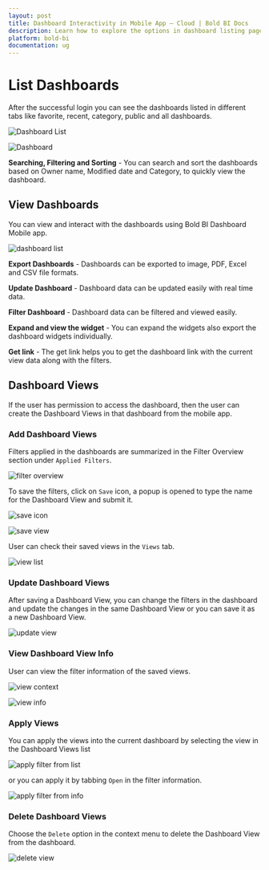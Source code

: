 ```yaml
---
layout: post
title: Dashboard Interactivity in Mobile App – Cloud | Bold BI Docs
description: Learn how to explore the options in dashboard listing page, view dashboards and save dashboard views in Bold BI Cloud through mobile app.
platform: bold-bi
documentation: ug
---
```


# List Dashboards

After the successful login you can see the dashboards listed in different tabs like favorite, recent, category, public and all dashboards.

![Dashboard List](/static/assets/cloud/accessing-through-mobile-app/images/dashboard-list.png)

![Dashboard](/static/assets/cloud/accessing-through-mobile-app/images/dashboard.png)

**Searching, Filtering and Sorting** - You can search and sort the dashboards based on Owner name, Modified date and Category, to quickly view the dashboard.

## View Dashboards

You can view and interact with the dashboards using Bold BI Dashboard Mobile app.

![dashboard list](/static/assets/cloud/accessing-through-mobile-app/images/dashboard-view-menu.png)

**Export Dashboards** - Dashboards can be exported to image, PDF, Excel and CSV file formats.

**Update Dashboard** - Dashboard data can be updated easily with real time data.

**Filter Dashboard** - Dashboard data can be filtered and viewed easily.

**Expand and view the widget** - You can expand the widgets also export the dashboard widgets individually.

**Get link** - The get link helps you to get the dashboard link with the current view data along with the filters.

## Dashboard Views

If the user has permission to access the dashboard, then the user can create the Dashboard Views in that dashboard from the mobile app.

### Add Dashboard Views

Filters applied in the dashboards are summarized in the Filter Overview section under `Applied Filters`.

![filter overview](/static/assets/cloud/accessing-through-mobile-app/images/filter-overview.png)

To save the filters, click on `Save` icon, a popup is opened to type the name for the Dashboard View and submit it.

![save icon](/static/assets/cloud/accessing-through-mobile-app/images/save-icon.png)

![save view](/static/assets/cloud/accessing-through-mobile-app/images/save-view.png)

User can check their saved views in the `Views` tab.

![view list](/static/assets/cloud/accessing-through-mobile-app/images/view-list.png)


### Update Dashboard Views

After saving a Dashboard View, you can change the filters in the dashboard and update the changes in the same Dashboard View or you can save it as a new Dashboard View.

![update view](/static/assets/cloud/accessing-through-mobile-app/images/update-view.png)

### View Dashboard View Info

User can view the filter information of the saved views.

![view context](/static/assets/cloud/accessing-through-mobile-app/images/view-context.png)

![view info](/static/assets/cloud/accessing-through-mobile-app/images/view-info.png)

### Apply Views

You can apply the views into the current dashboard by selecting the view in the Dashboard Views list 

![apply filter from list](/static/assets/cloud/accessing-through-mobile-app/images/apply-filter-list.png)

or you can apply it by tabbing `Open` in the filter information.

![apply filter from info](/static/assets/cloud/accessing-through-mobile-app/images/apply-filter-info.png)

### Delete Dashboard Views

Choose the `Delete` option in the context menu to delete the Dashboard View from the dashboard.

![delete view](/static/assets/cloud/accessing-through-mobile-app/images/delete-view.png)
